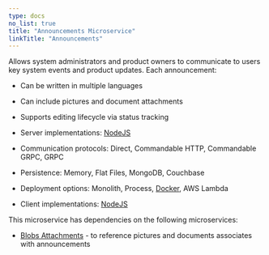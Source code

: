 ```yaml
---
type: docs
no_list: true
title: "Announcements Microservice"
linkTitle: "Announcements" 
---
```


Allows system administrators and product owners to communicate to users key system events and product updates. Each announcement:

- Can be written in multiple languages
- Can include pictures and document attachments
- Supports editing lifecycle via status tracking

- Server implementations: [NodeJS](https://github.com/pip-services-support/pip-services-announcements-node)
- Communication protocols: Direct, Commandable HTTP, Commandable GRPC, GRPC
- Persistence: Memory, Flat Files, MongoDB, Couchbase
- Deployment options: Monolith, Process, [Docker](https://hub.docker.com/u/pipdevs), AWS Lambda
- Client implementations: [NodeJS](https://github.com/pip-services-support/pip-clients-announcements-node)

This microservice has dependencies on the following microservices:

- [Blobs Attachments](../../content/attachments) - to reference pictures and documents associates with announcements